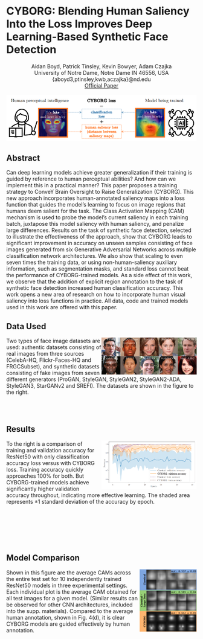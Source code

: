 # CYBORG: Blending Human Saliency Into the Loss Improves Deep Learning-Based Synthetic Face Detection

<p align="center">
Aidan Boyd, Patrick Tinsley, Kevin Bowyer, Adam Czajka <br>
University of Notre Dame, Notre Dame IN 46556, USA <br>
{aboyd3,ptinsley,kwb,aczajka}@nd.edu <br>
<a href="https://openaccess.thecvf.com/content/WACV2023/papers/Boyd_CYBORG_Blending_Human_Saliency_Into_the_Loss_Improves_Deep_Learning-Based_WACV_2023_paper.pdf">Official Paper</a> <br> <br>
<img src="figures/main_figure.png">
</p>

## Abstract
<p>
Can deep learning models achieve greater generalization if their training is guided by reference to human perceptual abilities? And how can we implement this in a practical manner? This paper proposes a training strategy to ConveY Brain Oversight to Raise Generalization (CYBORG). This new approach incorporates human-annotated saliency maps into a loss function that guides the model’s learning to focus on image regions that humans deem salient for the task. The Class Activation Mapping (CAM) mechanism is used to probe the model’s current saliency in each training batch, juxtapose this model saliency with human saliency, and penalize large differences. Results on the task of synthetic face detection, selected to illustrate the effectiveness of the approach, show that CYBORG leads to significant improvement in accuracy on unseen samples consisting of face images generated from six Generative Adversarial Networks across multiple classification network architectures. We also show that scaling to even seven times the training data, or using non-human-saliency auxiliary information, such as segmentation masks, and standard loss cannot beat the performance of CYBORG-trained models. As a side effect of this work, we observe that the addition of explicit region annotation to the task of synthetic face detection increased human classification accuracy. This work opens a new area of research on how to incorporate human visual saliency into loss functions in practice. All data, code and trained models used in this work are offered with this paper.
</p>

## Data Used
<img src="figures/data_examples.png" width=50% align="right">
<p>
Two types of face image datasets are used: authentic datasets consisting of real images from three sources (CelebA-HQ, Flickr-Faces-HQ and FRGCSubset), and synthetic datasets consisting of fake images from seven different generators (ProGAN, StyleGAN, StyleGAN2, StyleGAN2-ADA, StyleGAN3, StarGANv2 and SREFI). The datasets are shown in the figure to the right.
</p>
<br> <br>

## Results
<img src="figures/accuracy.png" width=50% align=right>
<p>
To the right is a comparison of training and validation accuracy for ResNet50 with only classification accuracy loss versus with CYBORG loss. Training accuracy quickly approaches 100% for both. But CYBORG-trained models achieve significantly higher validation accuracy throughout, indicating more effective learning. The shaded area represents ±1 standard deviation of the accuracy by epoch.
</p>
<br> <br> <br> <br> <br>

## Model Comparison
<img src="figures/cams.png" width=30% align=right>
<p>
Shown in this figure are the average CAMs across the entire test set for 10 independently trained ResNet50 models in three experimental settings. Each individual plot is the average CAM obtained for all test images for a given model. (Similar results can be observed for other CNN architectures, included into the supp. materials). Compared to the average human annotation, shown in Fig. 4(d), it is clear CYBORG models are guided effectively by human annotation.
</p>
